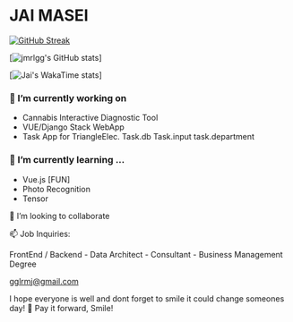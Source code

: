 # JAI MASEI


[![GitHub Streak](https://github-readme-streak-stats.herokuapp.com?user=jmrlgg&card_width=457&card_height=170)](https://git.io/streak-stats)



[![jmrlgg's GitHub stats](https://github-readme-stats.vercel.app/api?username=jmrlgg&include_all_commits=true&theme=vue-dark&show_icons=true#include_all_commits=true)]

[![Jai's WakaTime stats](https://github-readme-stats.vercel.app/api/wakatime?username=@jmrlgg)]



### 🔭 I’m currently working on 
- Cannabis Interactive Diagnostic Tool
- VUE/Django Stack WebApp
- Task App for TriangleElec. Task.db Task.input task.department  

 ### 🌱 I’m currently learning ...
- Vue.js [FUN]
- Photo Recognition
- Tensor

👯 I’m looking to collaborate

📫 Job Inquiries:

FrontEnd / Backend - Data Architect - Consultant - Business Management Degree

gglrmj@gmail.com


<!--
**jmrlgg/jmrlgg** is a ✨ _special_ ✨ repository because its `README.md` (this file) appears on your GitHub profile.

Here are some ideas to get you started:

- 🔭 I’m currently working on ...
- 🌱 I’m currently learning ...
- 👯 I’m looking to collaborate on ...
- 🤔 I’m looking for help with ...
- 💬 Ask me about ... 
- 📫 How to reach me: ...
- 😄 Pronouns: ...
- ⚡ Fun fact: ...
-->
I hope everyone is well and dont forget to smile it could change someones day! 👋
Pay it forward, Smile!
